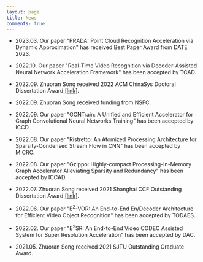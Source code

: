 ```yaml
---
layout: page
title: News
comments: true
---
```


* 2023.03. Our paper "PRADA: Point Cloud Recognition Acceleration via Dynamic Approximation" has received Best Paper Award from DATE 2023.

* 2022.10. Our paper "Real-Time Video Recognition via Decoder-Assisted Neural Network Acceleration Framework" has been accepted by TCAD.

* 2022.09. Zhuoran Song received 2022 ACM ChinaSys Doctoral Dissertation Award [[link]](https://mp.weixin.qq.com/s/MzwkbHgoznq4bydCh9duog).


* 2022.09. Zhuoran Song received funding from NSFC.

* 2022.09. Our paper "GCNTrain: A Unified and Efficient Accelerator for Graph Convolutional Neural Networks Training" has been accepted by ICCD.

* 2022.08. Our paper "Ristretto: An Atomized Processing Architecture for Sparsity-Condensed Stream Flow in CNN" has been accepted by MICRO.

* 2022.08. Our paper "Gzippo: Highly-compact Processing-In-Memory Graph Accelerator Alleviating Sparsity and Redundancy" has been accepted by ICCAD.

* 2022.07. Zhuoran Song received 2021 Shanghai CCF Outstanding Dissertation Award [[link]](https://mp.weixin.qq.com/s/YZXrmL6-8LpwnBhvEUrMzw).

* 2022.06. Our paper "E$^2$-VOR: An End-to-End En/Decoder Architecture for Efficient Video Object Recognition" has been accepted by TODAES.

* 2022.02. Our paper "E$^2$SR: An End-to-End Video CODEC Assisted System for Super Resolution Acceleration" has been accepted by DAC.

* 2021.05. Zhuoran Song received 2021 SJTU Outstanding Graduate Award.